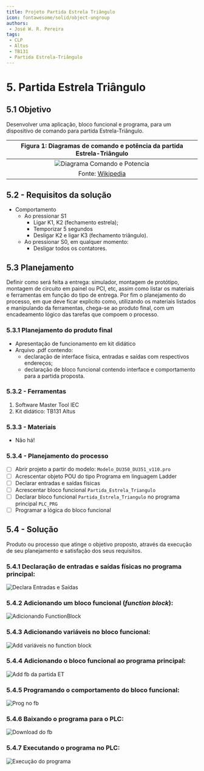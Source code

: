 ```yaml
---
title: Projeto Partida Estrela Triângulo
icon: fontawesome/solid/object-ungroup
authors:
 - José W. R. Pereira
tags:
 - CLP
 - Altus
 - TB131
 - Partida Estrela-Triângulo
---
```


# 5. Partida Estrela Triângulo


## 5.1 Objetivo
Desenvolver uma aplicação, bloco funcional e programa, 
para um dispositivo de comando para partida Estrela-Triângulo.

| Figura 1: Diagramas de comando e potência da partida Estrela-Triângulo |
|:-------------------:|
| ![Diagrama Comando e Potencia](./img/A1_5-projeto_partida_estrela_triangulo.png) |
|Fonte: [Wikipedia](https://pt.wikipedia.org/wiki/Partida_estrela-tri%C3%A2ngulo) |


## 5.2 - Requisitos da solução
* Comportamento
    * Ao pressionar S1
	    * Ligar K1, K2 (fechamento estrela);
        * Temporizar 5 segundos
        * Desligar K2 e ligar K3 (fechamento triângulo).
	* Ao pressionar S0, em qualquer momento:
		* Desligar todos os contatores.

## 5.3 Planejamento

Definir como será feita a entrega: 
simulador, montagem de protótipo, montagem de circuito em painel ou PCI, etc, 
assim como listar os materiais e ferramentas em função do tipo de entrega. 
Por fim o planejamento do processo, em que deve ficar explicito como, 
utilizando os materiais listados e manipulando da ferramentas, 
chega-se ao produto final, com um encadeamento lógico das tarefas que compoem o processo.


### 5.3.1 Planejamento do produto final

* Apresentação de funcionamento em kit didático
* Arquivo .pdf contendo:
	* declaração de interface física, entradas e saídas com respectivos endereços;
	* declaração de bloco funcional contendo interface e comportamento para a partida proposta.


### 5.3.2 - Ferramentas

1. Software Master Tool IEC
2. Kit didático: TB131 Altus


### 5.3.3 - Materiais

* Não há!


### 5.3.4 - Planejamento do processo
* [ ] Abrir projeto a partir do modelo: `Modelo_DU350_DU351_v110.pro`
* [ ] Acrescentar objeto POU do tipo Programa em linguagem Ladder
* [ ] Declarar entradas e saídas físicas
* [ ] Acrescentar bloco funcional `Partida_Estrela_Triangulo`
* [ ] Declarar bloco funcional `Partida_Estrela_Triangulo` no programa principal `PLC_PRG`
* [ ] Programar a lógica do bloco funcional

## 5.4 - Solução

Produto ou processo que atinge o objetivo proposto, 
através da execução de seu planejamento e satisfação dos seus requisitos.

### 5.4.1 Declaração de entradas e saídas físicas no programa principal:

![Declara Entradas e Saídas](./gif/A1-5_1-declara_entradas_saidas.gif)

### 5.4.2 Adicionando um bloco funcional (*function block*):

![Adicionando FunctionBlock](./gif/A1-5_2-add_fb.gif)

### 5.4.3 Adicionando variáveis no bloco funcional:

![Add variáveis no function block](./gif/A1-5_3-add_vars_fb.gif)

### 5.4.4 Adicionando o bloco funcional ao programa principal:

![Add fb da partida ET](./gif/A1-5_4-add_fb_partida_et.gif)

### 5.4.5 Programando o comportamento do bloco funcional:

![Prog no fb](./gif/A1-5_5-fb_prog.gif)

### 5.4.6 Baixando o programa para o PLC:

![Download do fb](./gif/A1-5_6-fb_download.gif)

### 5.4.7 Executando o programa no PLC:

![Execução do programa](./gif/A1-5_7-partida_et_exec.gif)



